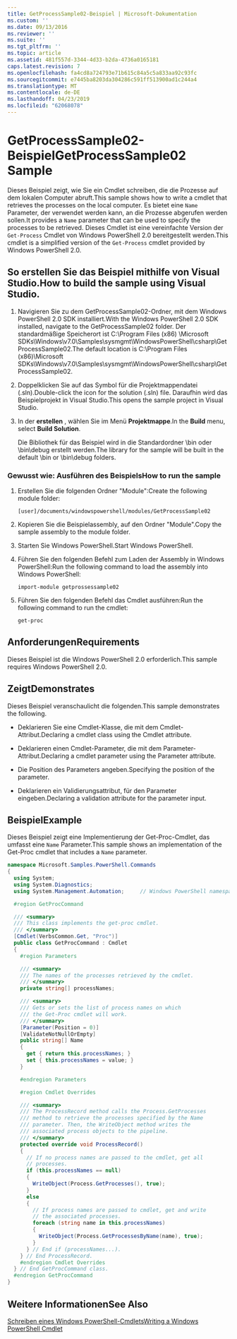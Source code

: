 ```yaml
---
title: GetProcessSample02-Beispiel | Microsoft-Dokumentation
ms.custom: ''
ms.date: 09/13/2016
ms.reviewer: ''
ms.suite: ''
ms.tgt_pltfrm: ''
ms.topic: article
ms.assetid: 481f557d-3344-4d33-b2da-4736a0165181
caps.latest.revision: 7
ms.openlocfilehash: fa4cd8a724793e71b615c84a5c5a833aa92c93fc
ms.sourcegitcommit: e7445ba8203da304286c591ff513900ad1c244a4
ms.translationtype: MT
ms.contentlocale: de-DE
ms.lasthandoff: 04/23/2019
ms.locfileid: "62068078"
---
```

# <a name="getprocesssample02-sample"></a><span data-ttu-id="59a3a-102">GetProcessSample02-Beispiel</span><span class="sxs-lookup"><span data-stu-id="59a3a-102">GetProcessSample02 Sample</span></span>

<span data-ttu-id="59a3a-103">Dieses Beispiel zeigt, wie Sie ein Cmdlet schreiben, die die Prozesse auf dem lokalen Computer abruft.</span><span class="sxs-lookup"><span data-stu-id="59a3a-103">This sample shows how to write a cmdlet that retrieves the processes on the local computer.</span></span> <span data-ttu-id="59a3a-104">Es bietet eine `Name` Parameter, der verwendet werden kann, an die Prozesse abgerufen werden sollen.</span><span class="sxs-lookup"><span data-stu-id="59a3a-104">It provides a `Name` parameter that can be used to specify the processes to be retrieved.</span></span> <span data-ttu-id="59a3a-105">Dieses Cmdlet ist eine vereinfachte Version der `Get-Process` Cmdlet von Windows PowerShell 2.0 bereitgestellt werden.</span><span class="sxs-lookup"><span data-stu-id="59a3a-105">This cmdlet is a simplified version of the `Get-Process` cmdlet provided by Windows PowerShell 2.0.</span></span>

## <a name="how-to-build-the-sample-using-visual-studio"></a><span data-ttu-id="59a3a-106">So erstellen Sie das Beispiel mithilfe von Visual Studio.</span><span class="sxs-lookup"><span data-stu-id="59a3a-106">How to build the sample using Visual Studio.</span></span>

1. <span data-ttu-id="59a3a-107">Navigieren Sie zu dem GetProcessSample02-Ordner, mit dem Windows PowerShell 2.0 SDK installiert.</span><span class="sxs-lookup"><span data-stu-id="59a3a-107">With the Windows PowerShell 2.0 SDK installed, navigate to the GetProcessSample02 folder.</span></span> <span data-ttu-id="59a3a-108">Der standardmäßige Speicherort ist C:\Program Files (x86) \Microsoft SDKs\Windows\v7.0\Samples\sysmgmt\WindowsPowerShell\csharp\GetProcessSample02.</span><span class="sxs-lookup"><span data-stu-id="59a3a-108">The default location is C:\Program Files (x86)\Microsoft SDKs\Windows\v7.0\Samples\sysmgmt\WindowsPowerShell\csharp\GetProcessSample02.</span></span>

2. <span data-ttu-id="59a3a-109">Doppelklicken Sie auf das Symbol für die Projektmappendatei (.sln).</span><span class="sxs-lookup"><span data-stu-id="59a3a-109">Double-click the icon for the solution (.sln) file.</span></span> <span data-ttu-id="59a3a-110">Daraufhin wird das Beispielprojekt in Visual Studio.</span><span class="sxs-lookup"><span data-stu-id="59a3a-110">This opens the sample project in Visual Studio.</span></span>

3. <span data-ttu-id="59a3a-111">In der **erstellen** , wählen Sie im Menü **Projektmappe**.</span><span class="sxs-lookup"><span data-stu-id="59a3a-111">In the **Build** menu, select **Build Solution**.</span></span>

    <span data-ttu-id="59a3a-112">Die Bibliothek für das Beispiel wird in die Standardordner \bin oder \bin\debug erstellt werden.</span><span class="sxs-lookup"><span data-stu-id="59a3a-112">The library for the sample will be built in the default \bin or \bin\debug folders.</span></span>

### <a name="how-to-run-the-sample"></a><span data-ttu-id="59a3a-113">Gewusst wie: Ausführen des Beispiels</span><span class="sxs-lookup"><span data-stu-id="59a3a-113">How to run the sample</span></span>

1. <span data-ttu-id="59a3a-114">Erstellen Sie die folgenden Ordner "Module":</span><span class="sxs-lookup"><span data-stu-id="59a3a-114">Create the following module folder:</span></span>

    `[user]/documents/windowspowershell/modules/GetProcessSample02`

2. <span data-ttu-id="59a3a-115">Kopieren Sie die Beispielassembly, auf den Ordner "Module".</span><span class="sxs-lookup"><span data-stu-id="59a3a-115">Copy the sample assembly to the module folder.</span></span>

3. <span data-ttu-id="59a3a-116">Starten Sie Windows PowerShell.</span><span class="sxs-lookup"><span data-stu-id="59a3a-116">Start Windows PowerShell.</span></span>

4. <span data-ttu-id="59a3a-117">Führen Sie den folgenden Befehl zum Laden der Assembly in Windows PowerShell:</span><span class="sxs-lookup"><span data-stu-id="59a3a-117">Run the following command to load the assembly into Windows PowerShell:</span></span>

    `import-module getprossessample02`

5. <span data-ttu-id="59a3a-118">Führen Sie den folgenden Befehl das Cmdlet ausführen:</span><span class="sxs-lookup"><span data-stu-id="59a3a-118">Run the following command to run the cmdlet:</span></span>

    `get-proc`

## <a name="requirements"></a><span data-ttu-id="59a3a-119">Anforderungen</span><span class="sxs-lookup"><span data-stu-id="59a3a-119">Requirements</span></span>

<span data-ttu-id="59a3a-120">Dieses Beispiel ist die Windows PowerShell 2.0 erforderlich.</span><span class="sxs-lookup"><span data-stu-id="59a3a-120">This sample requires Windows PowerShell 2.0.</span></span>

## <a name="demonstrates"></a><span data-ttu-id="59a3a-121">Zeigt</span><span class="sxs-lookup"><span data-stu-id="59a3a-121">Demonstrates</span></span>

<span data-ttu-id="59a3a-122">Dieses Beispiel veranschaulicht die folgenden.</span><span class="sxs-lookup"><span data-stu-id="59a3a-122">This sample demonstrates the following.</span></span>

- <span data-ttu-id="59a3a-123">Deklarieren Sie eine Cmdlet-Klasse, die mit dem Cmdlet-Attribut.</span><span class="sxs-lookup"><span data-stu-id="59a3a-123">Declaring a cmdlet class using the Cmdlet attribute.</span></span>

- <span data-ttu-id="59a3a-124">Deklarieren einen Cmdlet-Parameter, die mit dem Parameter-Attribut.</span><span class="sxs-lookup"><span data-stu-id="59a3a-124">Declaring a cmdlet parameter using the Parameter attribute.</span></span>

- <span data-ttu-id="59a3a-125">Die Position des Parameters angeben.</span><span class="sxs-lookup"><span data-stu-id="59a3a-125">Specifying the position of the parameter.</span></span>

- <span data-ttu-id="59a3a-126">Deklarieren ein Validierungsattribut, für den Parameter eingeben.</span><span class="sxs-lookup"><span data-stu-id="59a3a-126">Declaring a validation attribute for the parameter input.</span></span>

## <a name="example"></a><span data-ttu-id="59a3a-127">Beispiel</span><span class="sxs-lookup"><span data-stu-id="59a3a-127">Example</span></span>

<span data-ttu-id="59a3a-128">Dieses Beispiel zeigt eine Implementierung der Get-Proc-Cmdlet, das umfasst eine `Name` Parameter.</span><span class="sxs-lookup"><span data-stu-id="59a3a-128">This sample shows an implementation of the Get-Proc cmdlet that includes a `Name` parameter.</span></span>

```csharp
namespace Microsoft.Samples.PowerShell.Commands
{
  using System;
  using System.Diagnostics;
  using System.Management.Automation;     // Windows PowerShell namespace

  #region GetProcCommand

  /// <summary>
  /// This class implements the get-proc cmdlet.
  /// </summary>
  [Cmdlet(VerbsCommon.Get, "Proc")]
  public class GetProcCommand : Cmdlet
  {
    #region Parameters

    /// <summary>
    /// The names of the processes retrieved by the cmdlet.
    /// </summary>
    private string[] processNames;

    /// <summary>
    /// Gets or sets the list of process names on which
    /// the Get-Proc cmdlet will work.
    /// </summary>
    [Parameter(Position = 0)]
    [ValidateNotNullOrEmpty]
    public string[] Name
    {
      get { return this.processNames; }
      set { this.processNames = value; }
    }

    #endregion Parameters

    #region Cmdlet Overrides

    /// <summary>
    /// The ProcessRecord method calls the Process.GetProcesses
    /// method to retrieve the processes specified by the Name
    /// parameter. Then, the WriteObject method writes the
    /// associated process objects to the pipeline.
    /// </summary>
    protected override void ProcessRecord()
    {
      // If no process names are passed to the cmdlet, get all
      // processes.
      if (this.processNames == null)
      {
        WriteObject(Process.GetProcesses(), true);
      }
      else
      {
        // If process names are passed to cmdlet, get and write
        // the associated processes.
        foreach (string name in this.processNames)
        {
          WriteObject(Process.GetProcessesByName(name), true);
        }
      } // End if (processNames...).
    } // End ProcessRecord.
    #endregion Cmdlet Overrides
  } // End GetProcCommand class.
  #endregion GetProcCommand
}
```

## <a name="see-also"></a><span data-ttu-id="59a3a-129">Weitere Informationen</span><span class="sxs-lookup"><span data-stu-id="59a3a-129">See Also</span></span>

[<span data-ttu-id="59a3a-130">Schreiben eines Windows PowerShell-Cmdlets</span><span class="sxs-lookup"><span data-stu-id="59a3a-130">Writing a Windows PowerShell Cmdlet</span></span>](./writing-a-windows-powershell-cmdlet.md)
